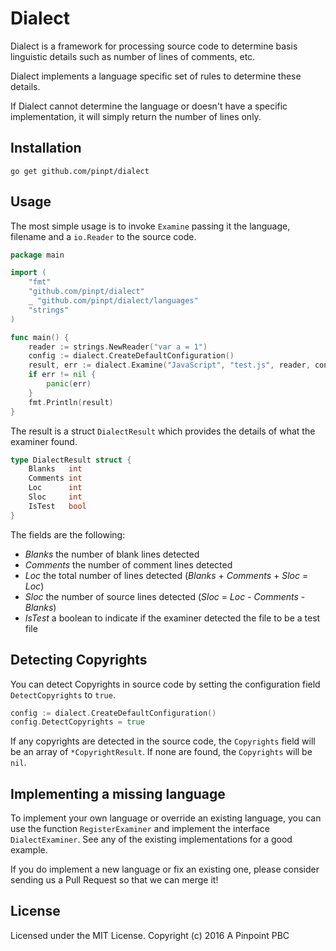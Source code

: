 # Dialect

Dialect is a framework for processing source code to determine basis linguistic details such as number of lines of comments, etc.

Dialect implements a language specific set of rules to determine these details.

If Dialect cannot determine the language or doesn't have a specific implementation, it will simply return the number of lines only.

## Installation

	go get github.com/pinpt/dialect

## Usage

The most simple usage is to invoke `Examine` passing it the language, filename and a `io.Reader` to the source code.

```go
package main

import (
	"fmt"
	"github.com/pinpt/dialect"
	_ "github.com/pinpt/dialect/languages"
	"strings"
)

func main() {
	reader := strings.NewReader("var a = 1")
	config := dialect.CreateDefaultConfiguration()
	result, err := dialect.Examine("JavaScript", "test.js", reader, config)
	if err != nil {
		panic(err)
	}
	fmt.Println(result)
}
```

The result is a struct `DialectResult` which provides the details of what the examiner found.

```go
type DialectResult struct {
	Blanks   int
	Comments int
	Loc      int
	Sloc     int
	IsTest   bool
}
```

The fields are the following:

- _Blanks_ the number of blank lines detected
- _Comments_ the number of comment lines detected
- _Loc_ the total number of lines detected (_Blanks_ + _Comments_ + _Sloc_ = _Loc_)
- _Sloc_ the number of source lines detected (_Sloc_ = _Loc_ - _Comments_ - _Blanks_)
- _IsTest_ a boolean to indicate if the examiner detected the file to be a test file

## Detecting Copyrights

You can detect Copyrights in source code by setting the configuration field `DetectCopyrights` to `true`.

```go
config := dialect.CreateDefaultConfiguration()
config.DetectCopyrights = true
```

If any copyrights are detected in the source code, the `Copyrights` field will be an array of `*CopyrightResult`.  If none are found, the `Copyrights` will be `nil`.

## Implementing a missing language

To implement your own language or override an existing language, you can use the function `RegisterExaminer` and implement
the interface `DialectExaminer`. See any of the existing implementations for a good example.

If you do implement a new language or fix an existing one, please consider sending us a Pull Request so that we can merge it!

## License

Licensed under the MIT License. Copyright (c) 2016 A Pinpoint PBC
